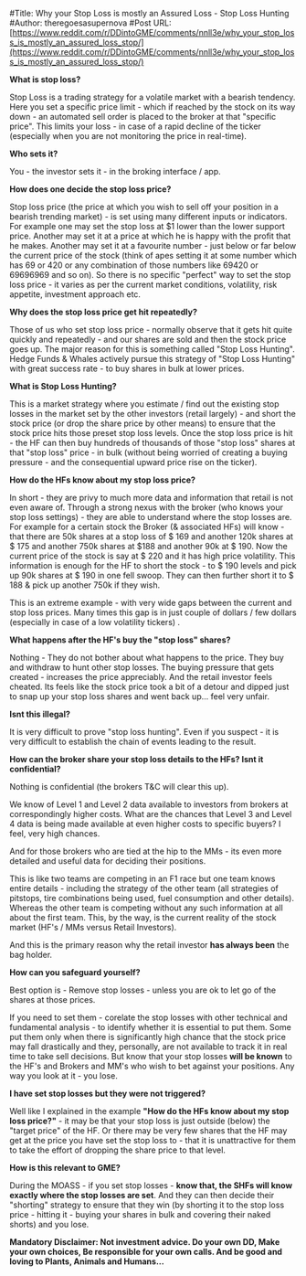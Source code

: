 #Title: Why your Stop Loss is mostly an Assured Loss - Stop Loss Hunting
#Author: theregoesasupernova
#Post URL: [https://www.reddit.com/r/DDintoGME/comments/nnll3e/why_your_stop_loss_is_mostly_an_assured_loss_stop/](https://www.reddit.com/r/DDintoGME/comments/nnll3e/why_your_stop_loss_is_mostly_an_assured_loss_stop/)


**What is stop loss?**

Stop Loss is a trading strategy for a volatile market with a bearish tendency. Here you set a specific price limit - which if reached by the stock on its way down - an automated sell order is placed to the broker at that "specific price". This limits your loss - in case of a rapid decline of the ticker (especially when you are not monitoring the price in real-time).

**Who sets it?**

You - the investor sets it - in the broking interface / app.

**How does one decide the stop loss price?**

Stop loss price (the price at which you wish to sell off your position in a bearish trending market) - is set using many different inputs or indicators. For example one may set the stop loss at $1 lower than the lower support price. Another may set it at a price at which he is happy with the profit that he makes. Another may set it at a favourite number - just below or far below the current price of the stock (think of apes setting it at some number which has 69 or 420 or any combination of those numbers like 69420 or 69696969 and so on). So there is no specific "perfect" way to set the stop loss price - it varies as per the current market conditions, volatility, risk appetite, investment approach etc.

**Why does the stop loss price get hit repeatedly?**

Those of us who set stop loss price - normally observe that it gets hit quite quickly and repeatedly - and our shares are sold and then the stock price goes up. The major reason for this is something called "Stop Loss Hunting". Hedge Funds & Whales actively pursue this strategy of "Stop Loss Hunting" with great success rate - to buy shares in bulk at lower prices.

**What is Stop Loss Hunting?**

This is a market strategy where you estimate / find out the existing stop losses in the market set by the other investors (retail largely) - and short the stock price (or drop the share price by other means) to ensure that the stock price hits those preset stop loss levels. Once the stop loss price is hit - the HF can then buy hundreds of thousands of those "stop loss" shares at that "stop loss" price - in bulk (without being worried of creating a buying pressure - and the consequential upward price rise on the ticker).

**How do the HFs know about my stop loss price?**

In short - they are privy to much more data and information that retail is not even aware of. Through a strong nexus with the broker (who knows your stop loss settings) - they are able to understand where the stop losses are. For example for a certain stock the Broker (& associated HFs) will know - that there are 50k shares at a stop loss of $ 169 and another 120k shares at $ 175 and another 750k shares at $188 and another 90k at $ 190. Now the current price of the stock is say at $ 220 and it has high price volatility. This information is enough for the HF to short the stock - to $ 190 levels and pick up 90k shares at $ 190 in one fell swoop. They can then further short it to $ 188 & pick up another 750k if they wish.

This is an extreme example - with very wide gaps between the current and stop loss prices. Many times this gap is in just couple of dollars / few dollars (especially in case of a low volatility tickers) .

**What happens after the HF's buy the "stop loss" shares?**

Nothing - They do not bother about what happens to the price. They buy and withdraw to hunt other stop losses. The buying pressure that gets created - increases the price appreciably. And the retail investor feels cheated. Its feels like the stock price took a bit of a detour and dipped just to snap up your stop loss shares and went back up... feel very unfair.

**Isnt this illegal?**

It is very difficult to prove "stop loss hunting". Even if you suspect - it is very difficult to establish the chain of events leading to the result.

**How can the broker share your stop loss details to the HFs? Isnt it confidential?**

Nothing is confidential (the brokers T&C will clear this up).

We know of Level 1 and Level 2 data available to investors from brokers at correspondingly higher costs. What are the chances that Level 3 and Level 4 data is being made available at even higher costs to specific buyers? I feel, very high chances.

And for those brokers who are tied at the hip to the MMs - its even more detailed and useful data for deciding their positions.

This is like two teams are competing in an F1 race but one team knows entire details - including the strategy of the other team (all strategies of pitstops, tire combinations being used, fuel consumption and other details). Whereas the other team is competing without any such information at all about the first team. This, by the way, is the current reality of the stock market (HF's / MMs versus Retail Investors). 

And this is the primary reason why the retail investor **has always been** the bag holder.

**How can you safeguard yourself?**

Best option is - Remove stop losses - unless you are ok to let go of the shares at those prices.

If you need to set them - corelate the stop losses with other technical and fundamental analysis - to identify whether it is essential to put them. Some put them only when there is significantly high chance that the stock price may fall drastically and they, personally, are not available to track it in real time to take sell decisions. But know that your stop losses **will be known** to the HF's and Brokers and MM's who wish to bet against your positions. Any way you look at it - you lose.

**I have set stop losses but they were not triggered?**

Well like I explained in the example **"How do the HFs know about my stop loss price?"** \- it may be that your stop loss is just outside (below) the "target price" of the HF. Or there may be very few shares that the HF may get at the price you have set the stop loss to - that it is unattractive for them to take the effort of dropping the share price to that level.

**How is this relevant to GME?** 

During the MOASS - if you set stop losses - **know that, the SHFs will know exactly where the stop losses are set**. And they can then decide their "shorting" strategy to ensure that they win (by shorting it to the stop loss price - hitting it - buying your shares in bulk and covering their naked shorts) and you lose. 

**Mandatory Disclaimer: Not investment advice. Do your own DD, Make your own choices, Be responsible for your own calls. And be good and loving to Plants, Animals and Humans...**